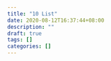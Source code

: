 ```yaml
---
title: "10 List"
date: 2020-08-12T16:37:44+08:00
description: ""
draft: true
tags: []
categories: []
---
```

